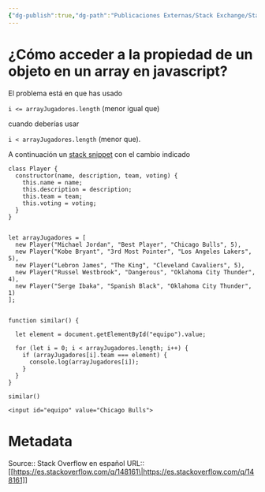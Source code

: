 ```yaml
---
{"dg-publish":true,"dg-path":"Publicaciones Externas/Stack Exchange/Stack Overflow en español/es.stackoverflow.com-148161.md","permalink":"/publicaciones-externas/stack-exchange/stack-overflow-en-espanol/es-stackoverflow-com-148161/","title":"¿Cómo acceder a la propiedad de un objeto en un array en javascript?","hide":true,"noteIcon":"default","created":"2024-04-03T12:49:10.354-06:00","updated":"2024-04-05T16:43:53.300-06:00"}
---
```


# ¿Cómo acceder a la propiedad de un objeto en un array en javascript?

El problema está en que has usado 

`i <= arrayJugadores.length` (menor igual que)

cuando deberías usar 

`i < arrayJugadores.length` (menor que).

A continuación un [stack snippet][1] con el cambio indicado

<!-- begin snippet: js hide: false console: true babel: false -->

<!-- language: lang-js -->

    class Player {
      constructor(name, description, team, voting) {
        this.name = name;
        this.description = description;
        this.team = team;
        this.voting = voting;
      }
    }


    let arrayJugadores = [
      new Player("Michael Jordan", "Best Player", "Chicago Bulls", 5),
      new Player("Kobe Bryant", "3rd Most Pointer", "Los Angeles Lakers", 5),
      new Player("Lebron James", "The King", "Cleveland Cavaliers", 5),
      new Player("Russel Westbrook", "Dangerous", "Oklahoma City Thunder", 4),
      new Player("Serge Ibaka", "Spanish Black", "Oklahoma City Thunder", 1)
    ];


    function similar() {

      let element = document.getElementById("equipo").value;

      for (let i = 0; i < arrayJugadores.length; i++) {
        if (arrayJugadores[i].team === element) {
          console.log(arrayJugadores[i]);
        }
      }
    }

    similar()

<!-- language: lang-html -->

    <input id="equipo" value="Chicago Bulls">

<!-- end snippet -->


  [1]: https://es.meta.stackoverflow.com/q/3292/65

# Metadata
Source:: Stack Overflow en español
URL:: [[https://es.stackoverflow.com/q/148161\|https://es.stackoverflow.com/q/148161]]


